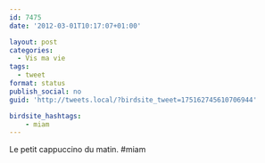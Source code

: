 ```yaml
---
id: 7475
date: '2012-03-01T10:17:07+01:00'

layout: post
categories:
  - Vis ma vie
tags:
  - tweet
format: status
publish_social: no
guid: 'http://tweets.local/?birdsite_tweet=175162745610706944'

birdsite_hashtags:
    - miam
---
```


Le petit cappuccino du matin. #miam